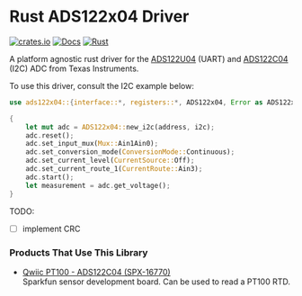 # Rust ADS122x04 Driver

[![crates.io](https://img.shields.io/crates/v/ads122x04.svg)](https://crates.io/crates/ads122x04)
[![Docs](https://docs.rs/ads122x04/badge.svg)](https://docs.rs/ads122x04)
[![Rust](https://github.com/hacknus/ads122x04-rs/actions/workflows/rust.yml/badge.svg)](https://github.com/hacknus/ads122x04-rs/actions/workflows/rust.yml)

A platform agnostic rust driver for the [ADS122U04](https://www.ti.com/lit/ds/symlink/ads122u04.pdf) (UART)
and [ADS122C04](https://www.ti.com/lit/ds/symlink/ads122c04.pdf) (I2C) ADC from Texas Instruments.

To use this driver, consult the I2C example below:

```rust
use ads122x04::{interface::*, registers::*, ADS122x04, Error as ADS122x04Error};

{
    let mut adc = ADS122x04::new_i2c(address, i2c);
    adc.reset();
    adc.set_input_mux(Mux::Ain1Ain0);
    adc.set_conversion_mode(ConversionMode::Continuous);
    adc.set_current_level(CurrentSource::Off);
    adc.set_current_route_1(CurrentRoute::Ain3);
    adc.start();
    let measurement = adc.get_voltage();
}

```

TODO:
- [ ] implement CRC

### Products That Use This Library

- [Qwiic PT100 - ADS122C04 (SPX-16770)](https://www.sparkfun.com/products/16770)  
  Sparkfun sensor development board. Can be used to read a PT100 RTD.